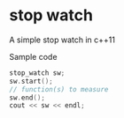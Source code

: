 # stop watch
A simple stop watch in c++11

Sample code

````c++
stop_watch sw;
sw.start();
// function(s) to measure
sw.end();
cout << sw << endl;
````
